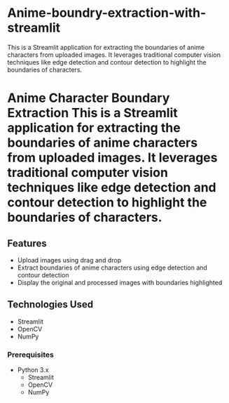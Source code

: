 # Anime-boundry-extraction-with-streamlit
This is a Streamlit application for extracting the boundaries of anime characters from uploaded images. It leverages traditional computer vision techniques like edge detection and contour detection to highlight the boundaries of characters.
# Anime Character Boundary Extraction This is a Streamlit application for extracting the boundaries of anime characters from uploaded images. It leverages traditional computer vision techniques like edge detection and contour detection to highlight the boundaries of characters.
## Features 
- Upload images using drag and drop 
- Extract boundaries of anime characters using edge detection and contour detection 
- Display the original and processed images with boundaries highlighted 

## Technologies Used 
- Streamlit 
- OpenCV 
- NumPy 

### Prerequisites 
- Python 3.x
  - Streamlit
  - OpenCV
  - NumPy

